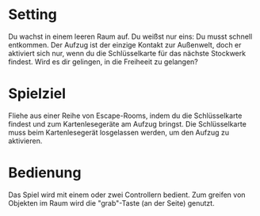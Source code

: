 # Setting
Du wachst in einem leeren Raum auf. Du weißst nur eins: Du musst schnell entkommen.
Der Aufzug ist der einzige Kontakt zur Außenwelt, doch er aktiviert sich nur, wenn du die Schlüsselkarte für das nächste Stockwerk findest.
Wird es dir gelingen, in die Freiheeit zu gelangen?
 
# Spielziel
Fliehe aus einer Reihe von Escape-Rooms, indem du die Schlüsselkarte findest und zum Kartenlesegeräte am Aufzug bringst.
Die Schlüsselkarte muss beim Kartenlesegerät losgelassen werden, um den Aufzug zu aktivieren.

# Bedienung
Das Spiel wird mit einem oder zwei Controllern bedient. Zum greifen von Objekten im Raum wird die "grab"-Taste (an der Seite) genutzt.

